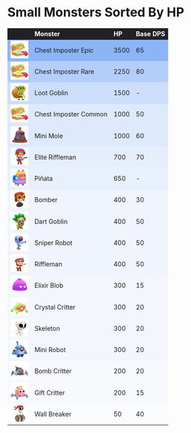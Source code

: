 # Small Monsters Sorted By HP

<style>
    .heatMap {
        width: 100%;
        text-align: left;
    }
    .heatMap th {
        word-wrap: break-word;
        text-align: left;
        color: white;
        background: #202127;
    }
    .heatMap tr:nth-child(1) { background: rgba(66, 133, 244, 0.60); }
    .heatMap tr:nth-child(2) { background: rgba(66, 133, 244, 0.39); }
    .heatMap tr:nth-child(3) { background: rgba(66, 133, 244, 0.26); }
    .heatMap tr:nth-child(4) { background: rgba(66, 133, 244, 0.17); }
    .heatMap tr:nth-child(5) { background: rgba(66, 133, 244, 0.17); }
    .heatMap tr:nth-child(6) { background: rgba(66, 133, 244, 0.12); }
    .heatMap tr:nth-child(7) { background: rgba(66, 133, 244, 0.11); }
    .heatMap tr:nth-child(8) { background: rgba(66, 133, 244, 0.07); }
    .heatMap tr:nth-child(9) { background: rgba(66, 133, 244, 0.07); }
    .heatMap tr:nth-child(10) { background: rgba(66, 133, 244, 0.07); }
    .heatMap tr:nth-child(11) { background: rgba(66, 133, 244, 0.07); }
    .heatMap tr:nth-child(12) { background: rgba(66, 133, 244, 0.05); }
    .heatMap tr:nth-child(13) { background: rgba(66, 133, 244, 0.05); }
    .heatMap tr:nth-child(14) { background: rgba(66, 133, 244, 0.05); }
    .heatMap tr:nth-child(15) { background: rgba(66, 133, 244, 0.05); }
    .heatMap tr:nth-child(16) { background: rgba(66, 133, 244, 0.03); }
    .heatMap tr:nth-child(17) { background: rgba(66, 133, 244, 0.03); }
    .heatMap tr:nth-child(18) { background: rgba(66, 133, 244, 0.01); }
</style>

<div class="heatMap">

|   | Monster | HP | Base DPS | 
| -- | -- | -- | -- |
| <img src="../assets/sb_enemies_1_chest-imposter-epic.png"  width="40" height="40" /> | Chest Imposter Epic | 3500 | 65 |
| <img src="../assets/sb_enemies_1_chest-imposter-rare.png"  width="40" height="40" /> | Chest Imposter Rare | 2250 | 80 |
| <img src="../assets/sb_enemies_1_loot-goblin.png"  width="40" height="40" /> | Loot Goblin | 1500 | - |
| <img src="../assets/sb_enemies_1_chest-imposter-common.png"  width="40" height="40" /> | Chest Imposter Common | 1000 | 50 |
| <img src="../assets/sb_enemies_1_mini-mole.png"  width="40" height="40" /> | Mini Mole | 1000 | 60 |
| <img src="../assets/sb_enemies_1_elite-rifleman.png"  width="40" height="40" /> | Elite Riffleman | 700 | 70 |
| <img src="../assets/sb_enemies_1_pinata.png"  width="40" height="40" /> | Piñata | 650 | - |
| <img src="../assets/sb_enemies_1_bomber.png"  width="40" height="40" /> | Bomber | 400 | 30 |
| <img src="../assets/sb_enemies_1_dart-goblin.png"  width="40" height="40" /> | Dart Goblin | 400 | 50 |
| <img src="../assets/sb_enemies_1_sniper-robot.png"  width="40" height="40" /> | Sniper Robot | 400 | 50 |
| <img src="../assets/sb_enemies_1_riffleman.png"  width="40" height="40" /> | Riffleman | 400 | 50 |
| <img src="../assets/sb_enemies_1_elixir-blob.png"  width="40" height="40" /> | Elixir Blob | 300 | 15 |
| <img src="../assets/sb_enemies_1_crystal-critter.png"  width="40" height="40" /> | Crystal Critter | 300 | 20 |
| <img src="../assets/sb_enemies_1_skeleton.png"  width="40" height="40" /> | Skeleton | 300 | 20 |
| <img src="../assets/sb_enemies_1_tiny-robot.png"  width="40" height="40" /> | Mini Robot | 300 | 20 |
| <img src="../assets/sb_enemies_1_bomb-critter.png"  width="40" height="40" /> | Bomb Critter | 200 | 20 |
| <img src="../assets/sb_enemies_1_gift-critter.png"  width="40" height="40" /> | Gift Critter | 200 | 15 |
| <img src="../assets/sb_enemies_1_wall-breaker.png"  width="40" height="40" /> | Wall Breaker | 50 | 40 |

</div>